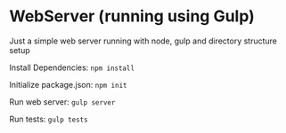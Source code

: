 # WebServer (running using Gulp)

Just a simple web server running with node, gulp and directory structure setup

Install Dependencies: 
``` npm install ```

Initialize package.json: 
``` npm init ```

Run web server: 
``` gulp server ```

Run tests: 
``` gulp tests ```


